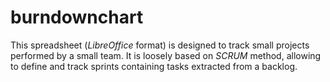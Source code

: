 # burndownchart

This spreadsheet (*LibreOffice* format) is designed to track small projects performed by a small team. It is loosely based on *SCRUM* method, allowing to define and track sprints containing tasks extracted from a backlog.
